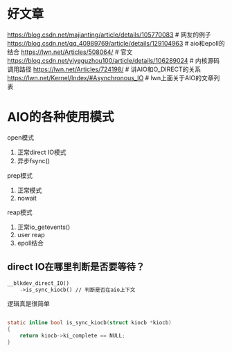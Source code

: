 # 好文章

https://blog.csdn.net/majianting/article/details/105770083 # 网友的例子
https://blog.csdn.net/qq_40989769/article/details/129104963 # aio和epoll的结合
https://lwn.net/Articles/508064/ # 官文
https://blog.csdn.net/yiyeguzhou100/article/details/106289024 # 内核源码调用路径
https://lwn.net/Articles/724198/ # 讲AIO和O_DIRECT的关系
https://lwn.net/Kernel/Index/#Asynchronous_IO # lwn上面关于AIO的文章列表

# AIO的各种使用模式

open模式

1. 正常direct IO模式
2. 异步fsync()

prep模式

1. 正常模式
2. nowait

reap模式

1. 正常io_getevents()
2. user reap
3. epoll结合

## direct IO在哪里判断是否要等待？

```txt
__blkdev_direct_IO()
    ->is_sync_kiocb() // 判断是否在aio上下文
```

逻辑真是很简单

```c

static inline bool is_sync_kiocb(struct kiocb *kiocb)
{
	return kiocb->ki_complete == NULL;
}

```
